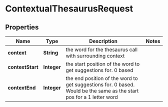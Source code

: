 
# ContextualThesaurusRequest

## Properties
Name | Type | Description | Notes
------------ | ------------- | ------------- | -------------
**context** | **String** | the word for the thesaurus call with surrounding context | 
**contextStart** | **Integer** | the start position of the word to get suggestions for. 0 based | 
**contextEnd** | **Integer** | the end position of the word to get suggestions for. 0 based. Would be the same as the start pos for a 1 letter word | 



